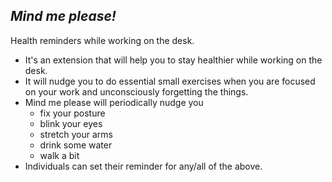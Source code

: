 *Mind me please!*
---
Health reminders while working on the desk.

- It's an extension that will help you to stay healthier while working on the desk.
- It will nudge you to do essential small exercises when you are focused on your work and unconsciously forgetting the things.
- Mind me please will periodically nudge you
	- fix your posture
	- blink your eyes
	- stretch your arms
	- drink some water
	- walk a bit
- Individuals can set their reminder for any/all of the above.
